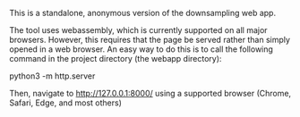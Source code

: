 This is a standalone, anonymous version of the downsampling web app.

The tool uses webassembly, which is currently supported on all major browsers. However, this requires that the page be served rather than simply opened in a web browser. An easy way to do this is to call the following command in the project directory (the webapp directory):

python3 -m http.server

Then, navigate to http://127.0.0.1:8000/ using a supported browser (Chrome, Safari, Edge, and most others)

